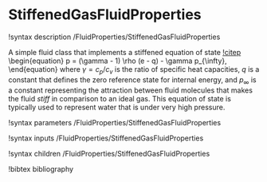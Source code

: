 # StiffenedGasFluidProperties

!syntax description /FluidProperties/StiffenedGasFluidProperties

A simple fluid class that implements a stiffened equation of state [!citep](metayer2004)
\begin{equation}
  p = (\gamma - 1) \rho (e - q) - \gamma p_{\infty},
\end{equation}
where $\gamma = c_p/c_v$ is the ratio of specific heat capacities, $q$ is a constant that defines the
zero reference state for internal energy, and $p_{\infty}$ is a constant representing the attraction
between fluid molecules that makes the fluid *stiff* in comparison to an ideal gas. This equation of
state is typically used to represent water that is under very high pressure.

!syntax parameters /FluidProperties/StiffenedGasFluidProperties

!syntax inputs /FluidProperties/StiffenedGasFluidProperties

!syntax children /FluidProperties/StiffenedGasFluidProperties

!bibtex bibliography
